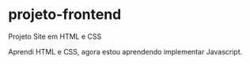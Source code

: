 # projeto-frontend
 Projeto Site em HTML e CSS

Aprendi HTML e CSS, agora estou aprendendo implementar 
Javascript.